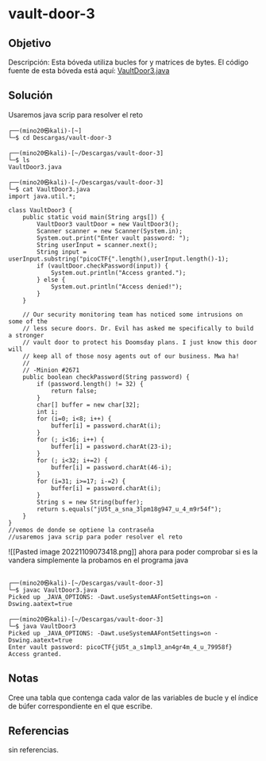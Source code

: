 # vault-door-3

## Objetivo 
Descripción:
Esta bóveda utiliza bucles for y matrices de bytes. El código fuente de esta bóveda está aquí: [VaultDoor3.java](https://jupiter.challenges.picoctf.org/static/943ea40e3f54fca6d2145fa7aadc5e09/VaultDoor3.java)

## Solución
Usaremos java scrip para resolver el reto 
``` shell
┌──(mino20㉿kali)-[~]
└─$ cd Descargas/vault-door-3
                                                                                                   
┌──(mino20㉿kali)-[~/Descargas/vault-door-3]
└─$ ls
VaultDoor3.java
                                                                                                   
┌──(mino20㉿kali)-[~/Descargas/vault-door-3]
└─$ cat VaultDoor3.java      
import java.util.*;

class VaultDoor3 {
    public static void main(String args[]) {
        VaultDoor3 vaultDoor = new VaultDoor3();
        Scanner scanner = new Scanner(System.in);
        System.out.print("Enter vault password: ");
        String userInput = scanner.next();
        String input = userInput.substring("picoCTF{".length(),userInput.length()-1);
        if (vaultDoor.checkPassword(input)) {
            System.out.println("Access granted.");
        } else {
            System.out.println("Access denied!");
        }
    }

    // Our security monitoring team has noticed some intrusions on some of the
    // less secure doors. Dr. Evil has asked me specifically to build a stronger
    // vault door to protect his Doomsday plans. I just know this door will
    // keep all of those nosy agents out of our business. Mwa ha!
    //
    // -Minion #2671
    public boolean checkPassword(String password) {
        if (password.length() != 32) {
            return false;
        }
        char[] buffer = new char[32];
        int i;
        for (i=0; i<8; i++) {
            buffer[i] = password.charAt(i);
        }
        for (; i<16; i++) {
            buffer[i] = password.charAt(23-i);
        }
        for (; i<32; i+=2) {
            buffer[i] = password.charAt(46-i);
        }
        for (i=31; i>=17; i-=2) {
            buffer[i] = password.charAt(i);
        }
        String s = new String(buffer);
        return s.equals("jU5t_a_sna_3lpm18g947_u_4_m9r54f");
    }
}
//vemos de donde se optiene la contraseña
//usaremos java scrip para poder resolver el reto
```
![[Pasted image 20221109073418.png]]
ahora para poder comprobar si es la vandera simplemente la probamos en el programa java
``` shell
                                                                                               
┌──(mino20㉿kali)-[~/Descargas/vault-door-3]
└─$ javac VaultDoor3.java 
Picked up _JAVA_OPTIONS: -Dawt.useSystemAAFontSettings=on -Dswing.aatext=true
                                                                                               
┌──(mino20㉿kali)-[~/Descargas/vault-door-3]
└─$ java VaultDoor3                         
Picked up _JAVA_OPTIONS: -Dawt.useSystemAAFontSettings=on -Dswing.aatext=true
Enter vault password: picoCTF{jU5t_a_s1mpl3_an4gr4m_4_u_79958f}
Access granted.
```

## Notas
Cree una tabla que contenga cada valor de las variables de bucle y el índice de búfer correspondiente en el que escribe.

## Referencias
sin referencias.